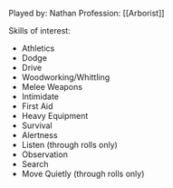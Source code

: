 Played by: Nathan
Profession: [[Arborist]]

Skills of interest:
- Athletics
- Dodge
- Drive
- Woodworking/Whittling
- Melee Weapons
- Intimidate
- First Aid
- Heavy Equipment
- Survival
- Alertness
- Listen (through rolls only)
- Observation
- Search
- Move Quietly (through rolls only)